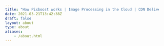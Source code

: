 ```yaml
---
title: "How Pixboost works | Image Processing in the Cloud | CDN Delivery | Image Resize"
date: 2021-03-21T13:42:38Z
draft: false
layout: about
type: about
aliases:
    - /about.html
---
```



